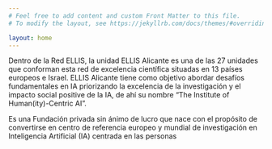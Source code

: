 ```yaml
---
# Feel free to add content and custom Front Matter to this file.
# To modify the layout, see https://jekyllrb.com/docs/themes/#overriding-theme-defaults

layout: home
---
```


Dentro de la Red ELLIS, la unidad ELLIS Alicante es una de las 27
unidades que conforman esta red de excelencia científica situadas
en 13 países europeos e Israel. ELLIS Alicante tiene como objetivo
abordar desafíos fundamentales en IA priorizando la excelencia
de la investigación y el impacto social positive de la IA, de ahí su
nombre “The Institute of Human(ity)-Centric AI”.

Es una Fundación privada sin ánimo de lucro que nace con el
propósito de convertirse en centro de referencia europeo y mundial
de investigación en Inteligencia Artificial (IA) centrada en las
personas